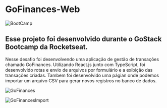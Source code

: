 # GoFinances-Web
![BootCamp](https://user-images.githubusercontent.com/30738742/81746000-21137400-947c-11ea-8c35-81fa9b88f1cf.png)
## Esse projeto foi desenvolvido durante o GoStack Bootcamp da Rocketseat.
Nesse desafio foi desenvolvendo uma aplicação de gestão de transações chamado GoFinances.
Utilizando React.js junto com TypeScript, foi desenvolvido rotas
e envio de arquivos por formulário e a exibição das transações criadas. Tambem foi desenvolvido uma págian onde podemos 
importar um arquivo CSV para gerar novos registros no banco de dados.

![GoFinances](https://user-images.githubusercontent.com/30738742/81746004-2244a100-947c-11ea-8a88-59fe5d1c85eb.png)

![GoFinancesImport](https://user-images.githubusercontent.com/30738742/81746006-22dd3780-947c-11ea-9c01-8bd1a88895de.png)
